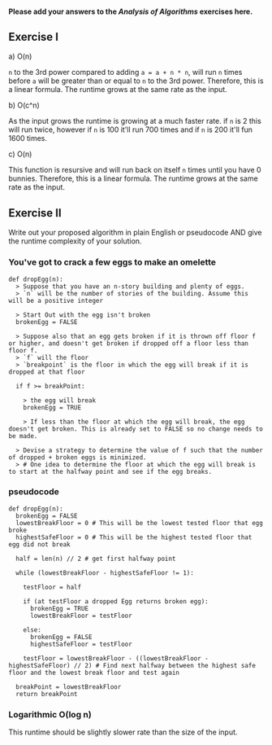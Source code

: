 #### Please add your answers to the ***Analysis of  Algorithms*** exercises here.

## Exercise I

a) O(n)

`n` to the 3rd power compared to adding `a = a + n * n`,
will run `n` times before `a` will be greater than or equal to `n` to the 3rd power.
Therefore, this is a linear formula. The runtime grows at the same rate as the input.

b) O(c^n)

As the input grows the runtime is growing at a much faster rate. 
if `n` is 2 this will run twice, however if `n` is 100 it'll run 700 times and if `n` is 200 it'll fun 1600 times. 

c) O(n)

This function is resursive and will run back on itself `n` times until you have 0 bunnies. 
Therefore, this is a linear formula. The runtime grows at the same rate as the input.

## Exercise II

Write out your proposed algorithm in plain English or pseudocode AND give the runtime complexity of your solution.

### You've got to crack a few eggs to make an omelette

    def dropEgg(n):
      > Suppose that you have an n-story building and plenty of eggs.
      > `n` will be the number of stories of the building. Assume this will be a positive integer

      > Start Out with the egg isn't broken
      brokenEgg = FALSE

      > Suppose also that an egg gets broken if it is thrown off floor f or higher, and doesn't get broken if dropped off a floor less than floor f.      
      > `f` will the floor
      > `breakpoint` is the floor in which the egg will break if it is dropped at that floor

      if f >= breakPoint:

        > the egg will break
        brokenEgg = TRUE

        > If less than the floor at which the egg will break, the egg doesn't get broken. This is already set to FALSE so no change needs to be made.

      > Devise a strategy to determine the value of f such that the number of dropped + broken eggs is minimized.
      > # One idea to determine the floor at which the egg will break is to start at the halfway point and see if the egg breaks.

### pseudocode
    def dropEgg(n):
      brokenEgg = FALSE
      lowestBreakFloor = 0 # This will be the lowest tested floor that egg broke
      highestSafeFloor = 0 # This will be the highest tested floor that egg did not break

      half = len(n) // 2 # get first halfway point

      while (lowestBreakFloor - highestSafeFloor != 1):

        testFloor = half

        if (at testFloor a dropped Egg returns broken egg):
          brokenEgg = TRUE
          lowestBreakFloor = testFloor

        else:
          brokenEgg = FALSE
          highestSafeFloor = testFloor
        
        testFloor = lowestBreakFloor - ((lowestBreakFloor - highestSafeFloor) // 2) # Find next halfway between the highest safe floor and the lowest break floor and test again

      breakPoint = lowestBreakFloor
      return breakPoint
      
### Logarithmic O(log n)
This runtime should be slightly slower rate than the size of the input.
